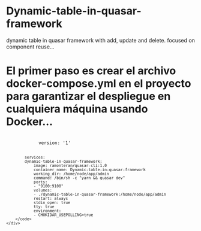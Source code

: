 # Dynamic-table-in-quasar-framework
dynamic table in quasar framework with add, update and delete. focused on component reuse...

<h1>El primer paso es crear el archivo docker-compose.yml en el proyecto para garantizar el despliegue en cualquiera máquina usando Docker…</h1> 
<section>
    <div class="row">
        <code>
            version: '1'

            services:
            dynamic-table-in-quasar-framework:
                image: ramonteran/quasar-cli:1.0
                container_name: Dynamic-table-in-quasar-framework
                working_dir: /home/node/app/admin
                command: /bin/sh -c "yarn && quasar dev"
                ports: 
                - "9100:9100"
                volumes: 
                - ./dynamic-table-in-quasar-framework:/home/node/app/admin
                restart: always
                stdin_open: true
                tty: true
                environment:
                - CHOKIDAR_USEPOLLING=true
        </code>
    </div>
</section>
